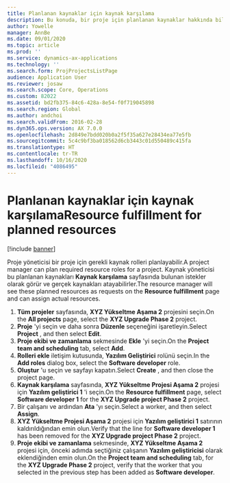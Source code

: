 ```yaml
---
title: Planlanan kaynaklar için kaynak karşılama
description: Bu konuda, bir proje için planlanan kaynaklar hakkında bilgiler sağlanmaktadır.
author: Yowelle
manager: AnnBe
ms.date: 09/01/2020
ms.topic: article
ms.prod: ''
ms.service: dynamics-ax-applications
ms.technology: ''
ms.search.form: ProjProjectsListPage
audience: Application User
ms.reviewer: josaw
ms.search.scope: Core, Operations
ms.custom: 82022
ms.assetid: bd2fb375-84c6-428a-8e54-f0f719045898
ms.search.region: Global
ms.author: andchoi
ms.search.validFrom: 2016-02-28
ms.dyn365.ops.version: AX 7.0.0
ms.openlocfilehash: 2d849e7bdd020b0a2f5f35a627e28434ea77e5fb
ms.sourcegitcommit: 5c4c9bf3ba018562d6cb3443c01d550489c415fa
ms.translationtype: HT
ms.contentlocale: tr-TR
ms.lasthandoff: 10/16/2020
ms.locfileid: "4086495"
---
```

# <a name="resource-fulfillment-for-planned-resources"></a><span data-ttu-id="c70d1-103">Planlanan kaynaklar için kaynak karşılama</span><span class="sxs-lookup"><span data-stu-id="c70d1-103">Resource fulfillment for planned resources</span></span>

[!include [banner](../includes/banner.md)]

<span data-ttu-id="c70d1-104">Proje yöneticisi bir proje için gerekli kaynak rolleri planlayabilir.</span><span class="sxs-lookup"><span data-stu-id="c70d1-104">A project manager can plan required resource roles for a project.</span></span> <span data-ttu-id="c70d1-105">Kaynak yöneticisi bu planlanan kaynakları **Kaynak karşılama** sayfasında bulunan istekler olarak görür ve gerçek kaynakları atayabilirler.</span><span class="sxs-lookup"><span data-stu-id="c70d1-105">The resource manager will see these planned resources as requests on the **Resource fulfillment** page and can assign actual resources.</span></span>

1. <span data-ttu-id="c70d1-106">**Tüm projeler** sayfasında, **XYZ Yükseltme Aşama 2** projesini seçin.</span><span class="sxs-lookup"><span data-stu-id="c70d1-106">On the **All projects** page, select the **XYZ Upgrade Phase 2** project.</span></span>
2. <span data-ttu-id="c70d1-107">**Proje** 'yi seçin ve daha sonra **Düzenle** seçeneğini işaretleyin.</span><span class="sxs-lookup"><span data-stu-id="c70d1-107">Select **Project** , and then select **Edit**.</span></span>
3. <span data-ttu-id="c70d1-108">**Proje ekibi ve zamanlama** sekmesinde **Ekle** 'yi seçin.</span><span class="sxs-lookup"><span data-stu-id="c70d1-108">On the **Project team and scheduling** tab, select **Add**.</span></span>
4. <span data-ttu-id="c70d1-109">**Rolleri ekle** iletişim kutusunda, **Yazılım Geliştirici** rolünü seçin.</span><span class="sxs-lookup"><span data-stu-id="c70d1-109">In the **Add roles** dialog box, select the **Software developer** role.</span></span>
5. <span data-ttu-id="c70d1-110">**Oluştur** 'u seçin ve sayfayı kapatın.</span><span class="sxs-lookup"><span data-stu-id="c70d1-110">Select **Create** , and then close the project page.</span></span>
6. <span data-ttu-id="c70d1-111">**Kaynak karşılama** sayfasında, **XYZ Yükseltme Projesi Aşama 2** projesi için **Yazılım geliştirici 1** 'i seçin.</span><span class="sxs-lookup"><span data-stu-id="c70d1-111">On the **Resource fulfillment** page, select **Software developer 1** for the **XYZ Upgrade project Phase 2** project.</span></span>
7. <span data-ttu-id="c70d1-112">Bir çalışanı ve ardından **Ata** 'yı seçin.</span><span class="sxs-lookup"><span data-stu-id="c70d1-112">Select a worker, and then select **Assign**.</span></span>
8. <span data-ttu-id="c70d1-113">**XYZ Yükseltme Projesi Aşama 2** projesi için **Yazılım geliştirici 1** satırının kaldırıldığından emin olun.</span><span class="sxs-lookup"><span data-stu-id="c70d1-113">Verify that the line for **Software developer 1** has been removed for the **XYZ Upgrade project Phase 2** project.</span></span>
9. <span data-ttu-id="c70d1-114">**Proje ekibi ve zamanlama** sekmesinde, **XYZ Yükseltme Aşama 2** projesi için, önceki adımda seçtiğiniz çalışanın **Yazılım geliştiricisi** olarak eklendiğinden emin olun.</span><span class="sxs-lookup"><span data-stu-id="c70d1-114">On the **Project team and scheduling** tab, for the **XYZ Upgrade Phase 2** project, verify that the worker that you selected in the previous step has been added as **Software developer**.</span></span>
